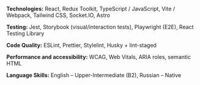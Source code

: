 **Technologies:** React, Redux Toolkit, TypeScript / JavaScript, Vite / Webpack, Tailwind CSS, Socket.IO, Astro

**Testing:** Jest, Storybook (visual/interaction tests), Playwright (E2E), React Testing Library

**Code Quality:** ESLint, Prettier, Stylelint, Husky + lint-staged

**Performance and accessibility:** WCAG, Web Vitals, ARIA roles, semantic HTML

**Language Skills:** English – Upper-Intermediate (B2), Russian – Native
